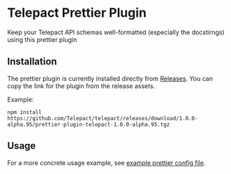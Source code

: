 # Telepact Prettier Plugin

Keep your Telepact API schemas well-formatted (especially the docstirngs) using
this prettier plugin

## Installation

The prettier plugin is currently installed directly from
[Releases](https://github.com/Telepact/telepact/releases). You can copy the link
for the plugin from the release assets.

Example:

```
npm install https://github.com/Telepact/telepact/releases/download/1.0.0-alpha.95/prettier-plugin-telepact-1.0.0-alpha.95.tgz
```

## Usage

For a more concrete usage example, see
[example prettier config file](https://github.com/Telepact/telepact/blob/main/.prettierrc).
